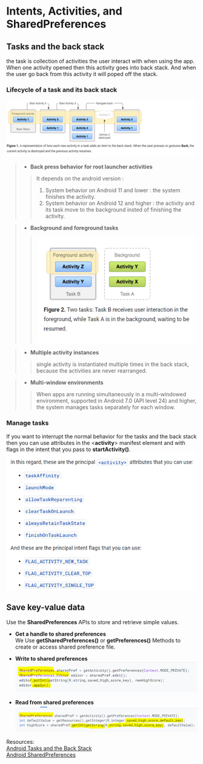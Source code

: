 # Intents, Activities, and SharedPreferences

## Tasks and the back stack 
the task is collection of activities the user interact with when using the app. When one activity opened then this activity goes into back stack. And when the user go back from this activity it will poped off the stack.  

### Lifecycle of a task and its back stack
![stack](./Intents/stack.PNG)  
  
>* **Back press behavior for root launcher activities**
>> It depends on the android version :  
>> 1. System behavior on Android 11 and lower : the system finishes the activity.  
>> 2. System behavior on Android 12 and higher : the activity and its task move to the background insted of finishing the activity.  
  
> * **Background and foreground tasks**  
>> ![bg](./Intents/background.PNG)  
    
> * **Multiple activity instances**  
>> single activity is instantiated multiple times in the back stack, because the activities are never rearranged.  
  
> * **Multi-window environments**  
>> When apps are running simultaneously in a multi-windowed environment, supported in Android 7.0 (API level 24) and higher, the system manages tasks separately for each window.  

### Manage tasks  
If you want to interrupt the normal behavior for the tasks and the back stack then you can use attributes in the <**activity**> manifest element and with flags in the intent that you pass to **startActivity()**.  
![manage](./Intents/manage_tasks.PNG)  
  
## Save key-value data 
Use the **SharedPreferences** APIs to store and retrieve simple values.  
  
* **Get a handle to shared preferences**  
We Use **getSharedPreferences()** or **getPreferences()** Methods to create or access shared preference file.  

* **Write to shared preferences**  
![write](./Intents/write.PNG)  

* **Read from shared preferences**  
![read](./Intents/read.PNG)  
        
Resources:  
[Android Tasks and the Back Stack](https://developer.android.com/guide/components/activities/tasks-and-back-stack)  
[Android SharedPreferences](https://developer.android.com/training/data-storage/shared-preferences)